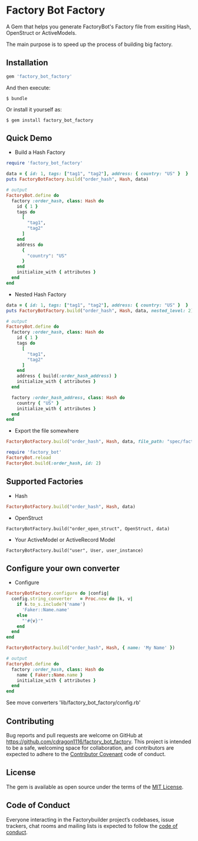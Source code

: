 # Factory Bot Factory

A Gem that helps you generate FactoryBot's Factory file from exsiting Hash, OpenStruct or ActiveModels.

The main purpose is to speed up the process of building big factory.

## Installation

```ruby
gem 'factory_bot_factory'
```

And then execute:

    $ bundle

Or install it yourself as:

    $ gem install factory_bot_factory


## Quick Demo

- Build a Hash Factory

```ruby
require 'factory_bot_factory'

data = { id: 1, tags: ["tag1", "tag2"], address: { country: "US" }  }
puts FactoryBotFactory.build("order_hash", Hash, data)

# output
FactoryBot.define do
  factory :order_hash, class: Hash do
    id { 1 }
    tags do
      [
        "tag1",
        "tag2"
      ]
    end
    address do
      {
        "country": "US"
      }
    end
    initialize_with { attributes }
  end
end
```

- Nested Hash Factory

```ruby
data = { id: 1, tags: ["tag1", "tag2"], address: { country: "US" }  }
puts FactoryBotFactory.build("order_hash", Hash, data, nested_level: 2)

# output
FactoryBot.define do
  factory :order_hash, class: Hash do
    id { 1 }
    tags do
      [
        "tag1",
        "tag2"
      ]
    end
    address { build(:order_hash_address) }
    initialize_with { attributes }
  end

  factory :order_hash_address, class: Hash do
    country { "US" }
    initialize_with { attributes }
  end
end
```

- Export the file somewhere

```ruby
FactoryBotFactory.build("order_hash", Hash, data, file_path: "spec/factories/order_hash.rb")

require 'factory_bot'
FactoryBot.reload
FactoryBot.build(:order_hash, id: 2)

```

## Supported Factories

- Hash
```ruby
FactoryBotFactory.build("order_hash", Hash, data)
```

- OpenStruct
```
FactoryBotFactory.build("order_open_struct", OpenStruct, data)
```

- Your ActiveModel or ActiveRecord Model
```
FactoryBotFactory.build("user", User, user_instance)
```

## Configure your own converter

- Configure

```ruby
FactoryBotFactory.configure do |config|
  config.string_converter   = Proc.new do |k, v|
    if k.to_s.include?('name')
      'Faker::Name.name'
    else
      "'#{v}'"
    end
  end
end

FactoryBotFactory.build("order_hash", Hash, { name: 'My Name' })

# output
FactoryBot.define do
  factory :order_hash, class: Hash do
    name { Faker::Name.name }
    initialize_with { attributes }
  end
end
```

See move converters 'lib/factory_bot_factory/config.rb'


## Contributing

Bug reports and pull requests are welcome on GitHub at https://github.com/cdragon1116/factory_bot_factory. This project is intended to be a safe, welcoming space for collaboration, and contributors are expected to adhere to the [Contributor Covenant](http://contributor-covenant.org) code of conduct.

## License

The gem is available as open source under the terms of the [MIT License](https://opensource.org/licenses/MIT).

## Code of Conduct

Everyone interacting in the Factorybuilder project’s codebases, issue trackers, chat rooms and mailing lists is expected to follow the [code of conduct](https://github.com/cdragon1116/factory_bot_factory/blob/master/CODE_OF_CONDUCT.md).
